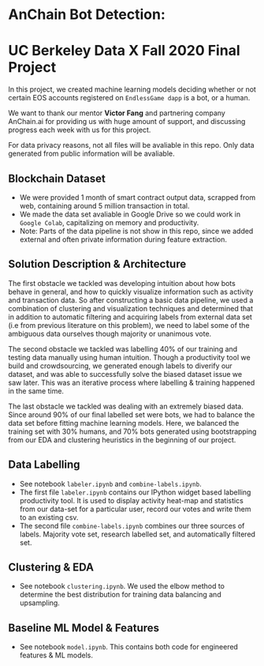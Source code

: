 # AnChain Bot Detection: 
# UC Berkeley Data X Fall 2020 Final Project

In this project, we created machine learning models deciding whether or not certain EOS accounts registered on `EndlessGame dapp` is a bot, or a human. 

We want to thank our mentor **Victor Fang** and partnering company AnChain.ai for providing us with huge amount of support, and discussing progress each week with us for this project.

For data privacy reasons, not all files will be avaliable in this repo. Only data generated from public information will be avaliable.

## Blockchain Dataset
  - We were provided 1 month of smart contract output data, scrapped from web, containing around 5 million transaction in total.
  - We made the data set avaliable in Google Drive so we could work in `Google Colab`, capitalizing on memory and productivity.
  - Note: Parts of the data pipeline is not show in this repo, since we added external and often private information during feature extraction.
 
## Solution Description & Architecture
The first obstacle we tackled was developing intuition about how bots behave in general, and how to quickly visualize information such as activity and transaction data. So after constructing a basic data pipeline, we used a combination of clustering and visualization techniques and determined that in addition to automatic filtering and acquiring labels from external data set (i.e from previous literature on this problem), we need to label some of the ambiguous data ourselves though majority or unanimous vote.

The second obstacle we tackled was labelling 40% of our training and testing data manually using human intuition. Though a productivity tool we build and crowdsourcing, we generated enough labels to diverify our dataset, and was able to successfully solve the biased dataset issue we saw later. This was an iterative process where labelling & training happened in the same time.

The last obstacle we tackled was dealing with an extremely biased data. Since around 90% of our final labelled set were bots, we had to balance the data set before fitting machine learning models. Here, we balanced the training set with 30% humans, and 70% bots generated using bootstrapping from our EDA and clustering heuristics in the beginning of our project.

## Data Labelling
  - See notebook `labeler.ipynb` and `combine-labels.ipynb`.
  - The first file `labeler.ipynb` contains our IPython widget based labelling productivity tool. It is used to display activity heat-map and statistics from our data-set for a particular user, record our votes and write them to an existing csv. 
  - The second file `combine-labels.ipynb` combines our three sources of labels. Majority vote set, research labelled set, and automatically filtered set.
## Clustering & EDA
  - See notebook `clustering.ipynb`. We used the elbow method to determine the best distribution for training data balancing and upsampling.
## Baseline ML Model & Features
  - See notebook `model.ipynb`. This contains both code for engineered features & ML models.
